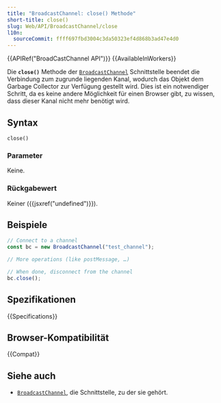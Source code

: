 ```yaml
---
title: "BroadcastChannel: close() Methode"
short-title: close()
slug: Web/API/BroadcastChannel/close
l10n:
  sourceCommit: ffff697fbd3004c3da50323ef4d868b3ad47e4d0
---
```


{{APIRef("BroadCastChannel API")}} {{AvailableInWorkers}}

Die **`close()`** Methode der [`BroadcastChannel`](/de/docs/Web/API/BroadcastChannel) Schnittstelle beendet die Verbindung zum zugrunde liegenden Kanal, wodurch das Objekt dem Garbage Collector zur Verfügung gestellt wird. Dies ist ein notwendiger Schritt, da es keine andere Möglichkeit für einen Browser gibt, zu wissen, dass dieser Kanal nicht mehr benötigt wird.

## Syntax

```js-nolint
close()
```

### Parameter

Keine.

### Rückgabewert

Keiner ({{jsxref("undefined")}}).

## Beispiele

```js
// Connect to a channel
const bc = new BroadcastChannel("test_channel");

// More operations (like postMessage, …)

// When done, disconnect from the channel
bc.close();
```

## Spezifikationen

{{Specifications}}

## Browser-Kompatibilität

{{Compat}}

## Siehe auch

- [`BroadcastChannel`](/de/docs/Web/API/BroadcastChannel), die Schnittstelle, zu der sie gehört.
